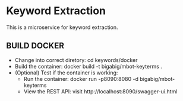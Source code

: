 # Keyword Extraction
This is a microservice for keyword extraction.

## BUILD DOCKER
- Change into correct diretory: cd keywords/docker
- Build the container: docker build -t bigabig/mbot-keyterms .
- (Optional) Test if the container is working:
  - Run the container: docker run -p8090:8080 -d bigabig/mbot-keyterms
  - View the REST API: visit http://localhost:8090/swagger-ui.html
